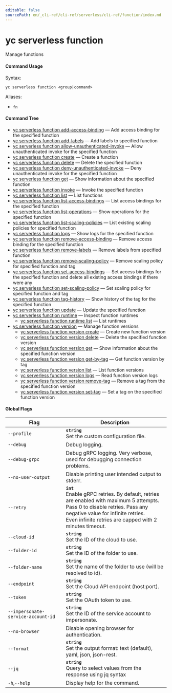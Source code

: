```yaml
---
editable: false
sourcePath: en/_cli-ref/cli-ref/serverless/cli-ref/function/index.md
---
```


# yc serverless function

Manage functions

#### Command Usage

Syntax: 

`yc serverless function <group|command>`

Aliases: 

- `fn`

#### Command Tree

- [yc serverless function add-access-binding](add-access-binding.md) — Add access binding for the specified function
- [yc serverless function add-labels](add-labels.md) — Add labels to specified function
- [yc serverless function allow-unauthenticated-invoke](allow-unauthenticated-invoke.md) — Allow unauthenticated invoke for the specified function
- [yc serverless function create](create.md) — Create a function
- [yc serverless function delete](delete.md) — Delete the specified function
- [yc serverless function deny-unauthenticated-invoke](deny-unauthenticated-invoke.md) — Deny unauthenticated invoke for the specified function
- [yc serverless function get](get.md) — Show information about the specified function
- [yc serverless function invoke](invoke.md) — Invoke the specified function
- [yc serverless function list](list.md) — List functions
- [yc serverless function list-access-bindings](list-access-bindings.md) — List access bindings for the specified function
- [yc serverless function list-operations](list-operations.md) — Show operations for the specified function
- [yc serverless function list-scaling-policies](list-scaling-policies.md) — List existing scaling policies for specified function
- [yc serverless function logs](logs.md) — Show logs for the specified function
- [yc serverless function remove-access-binding](remove-access-binding.md) — Remove access binding for the specified function
- [yc serverless function remove-labels](remove-labels.md) — Remove labels from specified function
- [yc serverless function remove-scaling-policy](remove-scaling-policy.md) — Remove scaling policy for specified function and tag
- [yc serverless function set-access-bindings](set-access-bindings.md) — Set access bindings for the specified function and delete all existing access bindings if there were any
- [yc serverless function set-scaling-policy](set-scaling-policy.md) — Set scaling policy for specified function and tag
- [yc serverless function tag-history](tag-history.md) — Show history of the tag for the specified function
- [yc serverless function update](update.md) — Update the specified function
- [yc serverless function runtime](runtime/index.md) — Inspect function runtimes
	- [yc serverless function runtime list](runtime/list.md) — List runtimes
- [yc serverless function version](version/index.md) — Manage function versions
	- [yc serverless function version create](version/create.md) — Create new function version
	- [yc serverless function version delete](version/delete.md) — Delete the specified function version
	- [yc serverless function version get](version/get.md) — Show information about the specified function version
	- [yc serverless function version get-by-tag](version/get-by-tag.md) — Get function version by tag
	- [yc serverless function version list](version/list.md) — List function versions
	- [yc serverless function version logs](version/logs.md) — Read function version logs
	- [yc serverless function version remove-tag](version/remove-tag.md) — Remove a tag from the specified function version
	- [yc serverless function version set-tag](version/set-tag.md) — Set a tag on the specified function version

#### Global Flags

| Flag | Description |
|----|----|
|`--profile`|<b>`string`</b><br/>Set the custom configuration file.|
|`--debug`|Debug logging.|
|`--debug-grpc`|Debug gRPC logging. Very verbose, used for debugging connection problems.|
|`--no-user-output`|Disable printing user intended output to stderr.|
|`--retry`|<b>`int`</b><br/>Enable gRPC retries. By default, retries are enabled with maximum 5 attempts.<br/>Pass 0 to disable retries. Pass any negative value for infinite retries.<br/>Even infinite retries are capped with 2 minutes timeout.|
|`--cloud-id`|<b>`string`</b><br/>Set the ID of the cloud to use.|
|`--folder-id`|<b>`string`</b><br/>Set the ID of the folder to use.|
|`--folder-name`|<b>`string`</b><br/>Set the name of the folder to use (will be resolved to id).|
|`--endpoint`|<b>`string`</b><br/>Set the Cloud API endpoint (host:port).|
|`--token`|<b>`string`</b><br/>Set the OAuth token to use.|
|`--impersonate-service-account-id`|<b>`string`</b><br/>Set the ID of the service account to impersonate.|
|`--no-browser`|Disable opening browser for authentication.|
|`--format`|<b>`string`</b><br/>Set the output format: text (default), yaml, json, json-rest.|
|`--jq`|<b>`string`</b><br/>Query to select values from the response using jq syntax|
|`-h`,`--help`|Display help for the command.|

